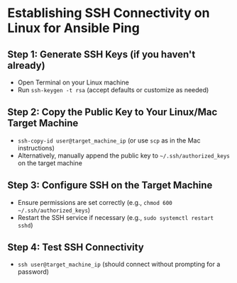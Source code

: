 # Establishing SSH Connectivity on Linux for Ansible Ping

## Step 1: Generate SSH Keys (if you haven't already)

* Open Terminal on your Linux machine
* Run `ssh-keygen -t rsa` (accept defaults or customize as needed)

## Step 2: Copy the Public Key to Your Linux/Mac Target Machine

* `ssh-copy-id user@target_machine_ip` (or use `scp` as in the Mac instructions)
* Alternatively, manually append the public key to `~/.ssh/authorized_keys` on the target machine

## Step 3: Configure SSH on the Target Machine

* Ensure permissions are set correctly (e.g., `chmod 600 ~/.ssh/authorized_keys`)
* Restart the SSH service if necessary (e.g., `sudo systemctl restart sshd`)

## Step 4: Test SSH Connectivity

* `ssh user@target_machine_ip` (should connect without prompting for a password)